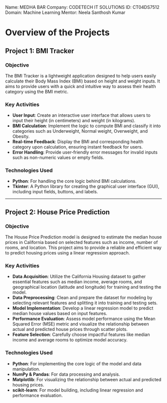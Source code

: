 Name: MEDHA BAR
Company: CODETECH IT SOLUTIONS
ID: CT04DS7512
Domain: Machine Learning
Mentor: Neela Santhosh Kumar

# Overview of the Projects

## Project 1: BMI Tracker

### Objective
The BMI Tracker is a lightweight application designed to help users easily calculate their Body Mass Index (BMI) based on height and weight inputs. It aims to provide users with a quick and intuitive way to assess their health category using the BMI metric.

### Key Activities
- **User Input**: Create an interactive user interface that allows users to input their height (in centimeters) and weight (in kilograms).
- **BMI Calculation**: Implement the logic to compute BMI and classify it into categories such as Underweight, Normal weight, Overweight, and Obesity.
- **Real-time Feedback**: Display the BMI and corresponding health category upon calculation, ensuring instant feedback for users.
- **Error Handling**: Provide user-friendly error messages for invalid inputs such as non-numeric values or empty fields.
 
### Technologies Used
- **Python**: For handling the core logic behind BMI calculations.
- **Tkinter**: A Python library for creating the graphical user interface (GUI), including input fields, buttons, and labels.

---

## Project 2: House Price Prediction

### Objective
The House Price Prediction model is designed to estimate the median house prices in California based on selected features such as income, number of rooms, and location. This project aims to provide a reliable and efficient way to predict housing prices using a linear regression approach.

### Key Activities
- **Data Acquisition**: Utilize the California Housing dataset to gather essential features such as median income, average rooms, and geographical location (latitude and longitude) for training and testing the model.
- **Data Preprocessing**: Clean and prepare the dataset for modeling by selecting relevant features and splitting it into training and testing sets.
- **Model Implementation**: Develop a linear regression model to predict median house values based on input features.
- **Performance Evaluation**: Assess model performance using the Mean Squared Error (MSE) metric and visualize the relationship between actual and predicted house prices through scatter plots.
- **Feature Selection**: Carefully choose impactful features like median income and average rooms to optimize model accuracy.

### Technologies Used
- **Python**: For implementing the core logic of the model and data manipulation.
- **NumPy & Pandas**: For data processing and analysis.
- **Matplotlib**: For visualizing the relationship between actual and predicted housing prices.
- **scikit-learn**: For model building, including linear regression and performance evaluation.

